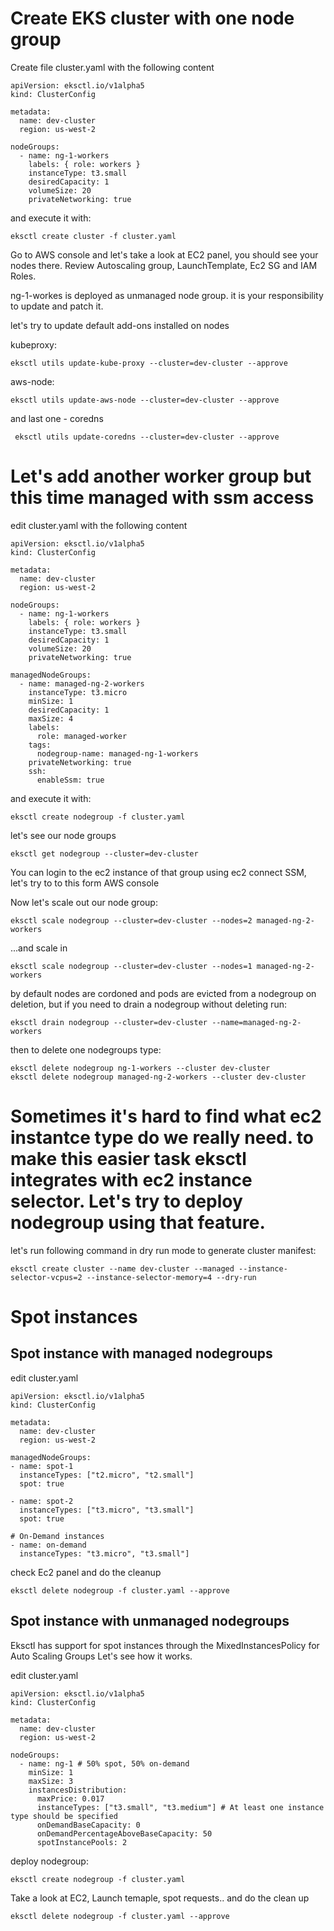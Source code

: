 # Create EKS cluster with one node group

Create file cluster.yaml with the following content
```
apiVersion: eksctl.io/v1alpha5
kind: ClusterConfig

metadata:
  name: dev-cluster
  region: us-west-2

nodeGroups:
  - name: ng-1-workers
    labels: { role: workers }
    instanceType: t3.small
    desiredCapacity: 1
    volumeSize: 20
    privateNetworking: true
 ```
 
and execute it with:
```
eksctl create cluster -f cluster.yaml
```

Go to AWS console and let's take a look at EC2 panel, you should see your nodes there.
Review Autoscaling group, LaunchTemplate, Ec2 SG and IAM Roles.

ng-1-workes is deployed as unmanaged node group. it is your responsibility to update and patch it.

let's try to update default add-ons installed on nodes

kubeproxy:
```
eksctl utils update-kube-proxy --cluster=dev-cluster --approve
```

aws-node:
```
eksctl utils update-aws-node --cluster=dev-cluster --approve
```

and last one - coredns
```
 eksctl utils update-coredns --cluster=dev-cluster --approve
```

# Let's add another worker group but this time managed with ssm access

edit cluster.yaml with the following content
```
apiVersion: eksctl.io/v1alpha5
kind: ClusterConfig

metadata:
  name: dev-cluster
  region: us-west-2

nodeGroups:
  - name: ng-1-workers
    labels: { role: workers }
    instanceType: t3.small
    desiredCapacity: 1
    volumeSize: 20
    privateNetworking: true

managedNodeGroups:
  - name: managed-ng-2-workers
    instanceType: t3.micro
    minSize: 1
    desiredCapacity: 1
    maxSize: 4
    labels:
      role: managed-worker
    tags:
      nodegroup-name: managed-ng-1-workers
    privateNetworking: true
    ssh: 
      enableSsm: true
```

and execute it with:
```
eksctl create nodegroup -f cluster.yaml
```

let's see our node groups
```
eksctl get nodegroup --cluster=dev-cluster
```

You can login to the ec2 instance of that group using ec2 connect SSM, let's try to to this form AWS console

Now let's scale out our node group:
```
eksctl scale nodegroup --cluster=dev-cluster --nodes=2 managed-ng-2-workers
```

...and scale in
```
eksctl scale nodegroup --cluster=dev-cluster --nodes=1 managed-ng-2-workers
```

by default nodes are cordoned and pods are evicted from a nodegroup on deletion, but if you need to drain a nodegroup without deleting run:
```
eksctl drain nodegroup --cluster=dev-cluster --name=managed-ng-2-workers
```

then to delete one nodegroups type:
```
eksctl delete nodegroup ng-1-workers --cluster dev-cluster
eksctl delete nodegroup managed-ng-2-workers --cluster dev-cluster
```

# Sometimes it's hard to find what ec2 instantce type do we really need. to make this easier task eksctl integrates with ec2 instance selector. Let's try to deploy nodegroup using that feature.

let's run following command in dry run mode to generate cluster manifest:
```
eksctl create cluster --name dev-cluster --managed --instance-selector-vcpus=2 --instance-selector-memory=4 --dry-run
```

# Spot instances

## Spot instance with managed nodegroups

edit cluster.yaml

```
apiVersion: eksctl.io/v1alpha5
kind: ClusterConfig

metadata:
  name: dev-cluster
  region: us-west-2

managedNodeGroups:
- name: spot-1
  instanceTypes: ["t2.micro", "t2.small"]
  spot: true

- name: spot-2
  instanceTypes: ["t3.micro", "t3.small"]
  spot: true

# On-Demand instances
- name: on-demand
  instanceTypes: "t3.micro", "t3.small"]
```

check Ec2 panel and do the cleanup

```
eksctl delete nodegroup -f cluster.yaml --approve
```

## Spot instance with unmanaged nodegroups

Eksctl has support for spot instances through the MixedInstancesPolicy for Auto Scaling Groups
Let's see how it works.

edit cluster.yaml

```
apiVersion: eksctl.io/v1alpha5
kind: ClusterConfig

metadata:
  name: dev-cluster
  region: us-west-2
  
nodeGroups:
  - name: ng-1 # 50% spot, 50% on-demand
    minSize: 1
    maxSize: 3
    instancesDistribution:
      maxPrice: 0.017
      instanceTypes: ["t3.small", "t3.medium"] # At least one instance type should be specified
      onDemandBaseCapacity: 0
      onDemandPercentageAboveBaseCapacity: 50
      spotInstancePools: 2
```

deploy nodegroup:
```
eksctl create nodegroup -f cluster.yaml
```

Take a look at EC2, Launch temaple, spot requests..
and do the clean up
```
eksctl delete nodegroup -f cluster.yaml --approve
```
